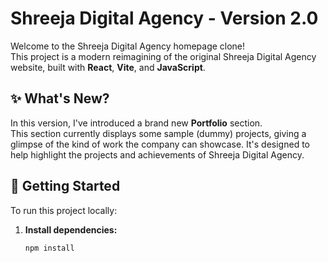 # Shreeja Digital Agency - Version 2.0

Welcome to the Shreeja Digital Agency homepage clone!  
This project is a modern reimagining of the original Shreeja Digital Agency website, built with **React**, **Vite**, and **JavaScript**.

## ✨ What's New?

In this version, I've introduced a brand new **Portfolio** section.  
This section currently displays some sample (dummy) projects, giving a glimpse of the kind of work the company can showcase. It's designed to help highlight the projects and achievements of Shreeja Digital Agency.

## 🚀 Getting Started

To run this project locally:

1. **Install dependencies:**
   ```
   npm install
   ```
